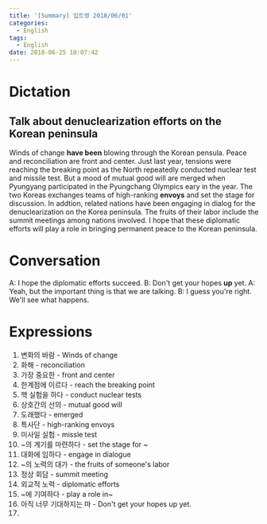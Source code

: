 ```yaml
---
title: '[Summary] 입트영 2018/06/01'
categories:
  - English
tags:
  - English
date: 2018-06-25 10:07:42
---
```


# Dictation
## Talk about denuclearization efforts on the Korean peninsula

Winds of change **have been** blowing through the Korean pensula. Peace and reconciliation are front and center. Just last year, tensions were reaching the breaking point as the North repeatedly conducted nuclear test and missile test. But a mood of mutual good will are merged when Pyungyang participated in the Pyungchang Olympics eary in the year. The two Koreas exchanges teams of high-ranking **envoys** and set the stage for discussion. In addtion, related nations have been engaging in dialog for the denuclearization on the Korea peninsula. The fruits of their labor include the summit meetings among nations involved. I hope that these diplomatic efforts will play a role in bringing permanent peace to the Korean peninsula.

# Conversation
A: I hope the diplomatic efforts succeed.
B: Don't get your hopes **up** yet.
A: Yeah, but the important thing is that we are talking.
B: I guess you're right. We'll see what happens.

# Expressions
1. 변화의 바람 - Winds of change
2. 화해 - reconciliation
3. 가장 중요한 - front and center
4. 한계점에 이르다 - reach the breaking point
5. 핵 실험을 하다 - conduct nuclear tests
6. 상호간의 선의 - mutual good will
7. 도래했다 - emerged
8. 특사단 - high-ranking envoys
9. 미사일 실험 - missle test
10. ~의 계기를 마련하다 - set the stage for ~
11. 대화에 임하다 - engage in dialogue
12. ~의 노력의 대가 - the fruits of someone's labor
13. 정상 회담 - summit meeting
14. 외교적 노력 - diplomatic efforts
15. ~에 기여하다 - play a role in~
16. 아직 너무 기대하지는 마 - Don't get your hopes up yet.
17.